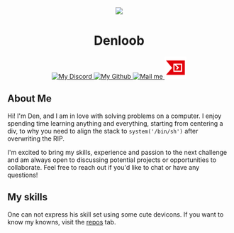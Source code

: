 <div align="center">
   <img src="https://images.weserv.nl/?url=https://github.com/Denloob.png?v=4&h=300&w=300&fit=cover&mask=circle&maxage=7d" height="auto" width="170" />
   
   <h1>Denloob</h1>

   <a href="https://discord.com/users/400619493539315713">
    <img src="https://github.com/gauravghongde/social-icons/blob/master/PNG/White/Discord_white.png?raw=true" height="auto" width="50" alt="My Discord"/>
   </a>
   <a href="https://github.com/Denloob">
    <img src="https://github.com/gauravghongde/social-icons/blob/master/PNG/White/Github_white.png?raw=true" height="auto" width="50" alt="My Github"/>
   </a>
   <a href="mailto:den@denloob.uk" title="den@denloob.uk">
    <img src="https://github.com/gauravghongde/social-icons/blob/master/PNG/White/Gmail_white.png?raw=true" height="auto" width="50" alt="Mail me"/>
   </a>
   <a href="https://ctftime.org/team/183232">
    <img src="images/ctftime.png" height="auto" width="50" alt="My CTF team"/>
   </a>
</div>

## About Me

Hi! I'm Den, and I am in love with solving problems on a computer. I enjoy spending time learning anything and everything, starting from centering a div, to why you need to align the stack to `system('/bin/sh')` after overwriting the RIP.

I'm excited to bring my skills, experience and passion to the next challenge and am always open to discussing potential projects or opportunities to collaborate. Feel free to reach out if you'd like to chat or have any questions!

## My skills

One can not express his skill set using some cute devicons.
If you want to know my knowns, visit the [repos](https://github.com/Denloob?tab=repositories) tab.
